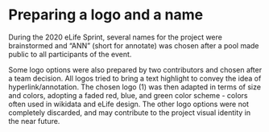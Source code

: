 # Preparing a logo and a name 

During the 2020 eLife Sprint, several names for the project were brainstormed and “ANN” (short for annotate) was chosen after a pool made public to all participants of the event. 

Some logo options were also prepared by two contributors and chosen after a team decision. All logos tried to bring a text highlight to convey the idea of hyperlink/annotation. The chosen logo (1) was then adapted in terms of size and colors, adopting a faded red, blue, and green color scheme - colors often used in wikidata and eLife design. The other logo options were not completely discarded, and may contribute to the project visual identity in the near future.
